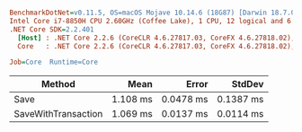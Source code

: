 ``` ini

BenchmarkDotNet=v0.11.5, OS=macOS Mojave 10.14.6 (18G87) [Darwin 18.7.0]
Intel Core i7-8850H CPU 2.60GHz (Coffee Lake), 1 CPU, 12 logical and 6 physical cores
.NET Core SDK=2.2.401
  [Host] : .NET Core 2.2.6 (CoreCLR 4.6.27817.03, CoreFX 4.6.27818.02), 64bit RyuJIT
  Core   : .NET Core 2.2.6 (CoreCLR 4.6.27817.03, CoreFX 4.6.27818.02), 64bit RyuJIT

Job=Core  Runtime=Core  

```
|              Method |     Mean |     Error |    StdDev |
|-------------------- |---------:|----------:|----------:|
|                Save | 1.108 ms | 0.0478 ms | 0.1387 ms |
| SaveWithTransaction | 1.069 ms | 0.0137 ms | 0.0114 ms |
